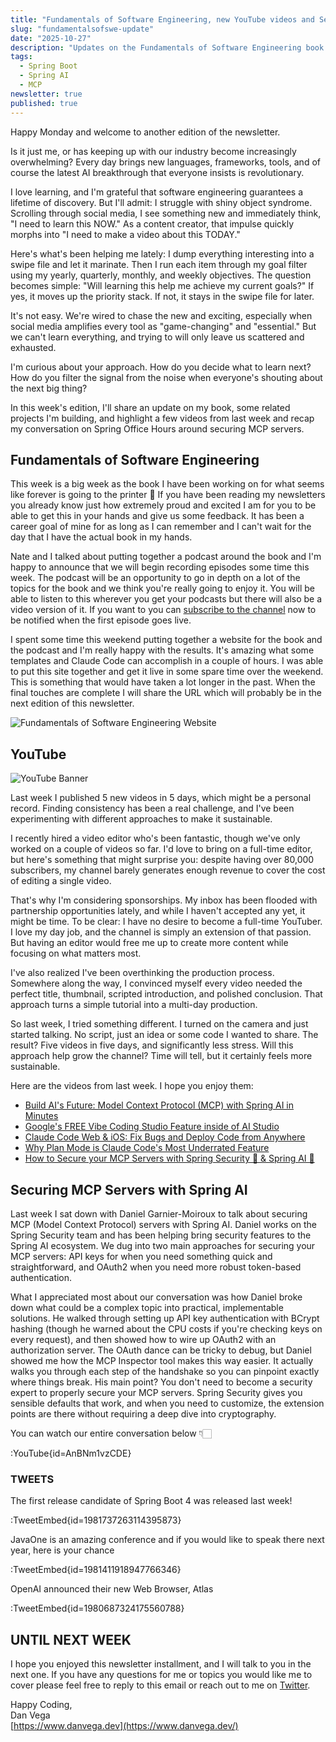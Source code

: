 ```yaml
---
title: "Fundamentals of Software Engineering, new YouTube videos and Securing MCP Servers"
slug: "fundamentalsofswe-update"
date: "2025-10-27"
description: "Updates on the Fundamentals of Software Engineering book going to print, launching a podcast, publishing 5 YouTube videos in 5 days, and a deep dive into securing MCP servers with Spring Security."
tags:
  - Spring Boot
  - Spring AI
  - MCP
newsletter: true
published: true
---
```


Happy Monday and welcome to another edition of the newsletter.

Is it just me, or has keeping up with our industry become increasingly overwhelming? Every day brings new languages, frameworks, tools, and of course the latest AI breakthrough that everyone insists is revolutionary.

I love learning, and I'm grateful that software engineering guarantees a lifetime of discovery. But I'll admit: I struggle with shiny object syndrome. Scrolling through social media, I see something new and immediately think, "I need to learn this NOW." As a content creator, that impulse quickly morphs into "I need to make a video about this TODAY."

Here's what's been helping me lately: I dump everything interesting into a swipe file and let it marinate. Then I run each item through my goal filter using my yearly, quarterly, monthly, and weekly objectives. The question becomes simple: "Will learning this help me achieve my current goals?" If yes, it moves up the priority stack. If not, it stays in the swipe file for later.

It's not easy. We're wired to chase the new and exciting, especially when social media amplifies every tool as "game-changing" and "essential." But we can't learn everything, and trying to will only leave us scattered and exhausted.

I'm curious about your approach. How do you decide what to learn next? How do you filter the signal from the noise when everyone's shouting about the next big thing?

In this week's edition, I'll share an update on my book, some related projects I'm building, and highlight a few videos from last week and recap my conversation on Spring Office Hours around securing MCP servers.

## Fundamentals of Software Engineering

This week is a big week as the book I have been working on for what seems like forever is going to the printer 🥳 If you have been reading my newsletters you already know just how extremely proud and excited I am for you to be able to get this in your hands and give us some feedback. It has been a career goal of mine for as long as I can remember and I can't wait for the day that I have the actual book in my hands.

Nate and I talked about putting together a podcast around the book and I'm happy to announce that we will begin recording episodes some time this week. The podcast will be an opportunity to go in depth on a lot of the topics for the book and we think you're really going to enjoy it. You will be able to listen to this wherever you get your podcasts but there will also be a video version of it. If you want to you can [subscribe to the channel](https://www.youtube.com/@FundamentalsSWE) now to be notified when the first episode goes live.

I spent some time this weekend putting together a website for the book and the podcast and I'm really happy with the results. It's amazing what some templates and Claude Code can accomplish in a couple of hours. I was able to put this site together and get it live in some spare time over the weekend. This is something that would have taken a lot longer in the past. When the final touches are complete I will share the URL which will probably be in the next edition of this newsletter.

![Fundamentals of Software Engineering Website](/images/newsletter/2025/10/27/fundamentals-website.png)

## YouTube

![YouTube Banner](/images/newsletter/2025/10/27/youtube-banner.png)

Last week I published 5 new videos in 5 days, which might be a personal record. Finding consistency has been a real challenge, and I've been experimenting with different approaches to make it sustainable.

I recently hired a video editor who's been fantastic, though we've only worked on a couple of videos so far. I'd love to bring on a full-time editor, but here's something that might surprise you: despite having over 80,000 subscribers, my channel barely generates enough revenue to cover the cost of editing a single video.

That's why I'm considering sponsorships. My inbox has been flooded with partnership opportunities lately, and while I haven't accepted any yet, it might be time. To be clear: I have no desire to become a full-time YouTuber. I love my day job, and the channel is simply an extension of that passion. But having an editor would free me up to create more content while focusing on what matters most.

I've also realized I've been overthinking the production process. Somewhere along the way, I convinced myself every video needed the perfect title, thumbnail, scripted introduction, and polished conclusion. That approach turns a simple tutorial into a multi-day production.

So last week, I tried something different. I turned on the camera and just started talking. No script, just an idea or some code I wanted to share. The result? Five videos in five days, and significantly less stress. Will this approach help grow the channel? Time will tell, but it certainly feels more sustainable.

Here are the videos from last week. I hope you enjoy them:

- [Build AI's Future: Model Context Protocol (MCP) with Spring AI in Minutes](https://www.youtube.com/watch?v=MarSC2dFA9g)
- [Google's FREE Vibe Coding Studio Feature inside of AI Studio](https://www.youtube.com/watch?v=11L34s72s6U)
- [Claude Code Web & iOS: Fix Bugs and Deploy Code from Anywhere](https://www.youtube.com/watch?v=piu3UK20lI8)
- [Why Plan Mode is Claude Code's Most Underrated Feature](https://www.youtube.com/watch?v=QlWyrYuEC84)
- [How to Secure your MCP Servers with Spring Security 🔐 & Spring AI 🤖](https://www.youtube.com/watch?v=Xiw4bMD3SOg)

## Securing MCP Servers with Spring AI

Last week I sat down with Daniel Garnier-Moiroux to talk about securing MCP (Model Context Protocol) servers with Spring AI. Daniel works on the Spring Security team and has been helping bring security features to the Spring AI ecosystem. We dug into two main approaches for securing your MCP servers: API keys for when you need something quick and straightforward, and OAuth2 when you need more robust token-based authentication.

What I appreciated most about our conversation was how Daniel broke down what could be a complex topic into practical, implementable solutions. He walked through setting up API key authentication with BCrypt hashing (though he warned about the CPU costs if you're checking keys on every request), and then showed how to wire up OAuth2 with an authorization server. The OAuth dance can be tricky to debug, but Daniel showed me how the MCP Inspector tool makes this way easier. It actually walks you through each step of the handshake so you can pinpoint exactly where things break. His main point? You don't need to become a security expert to properly secure your MCP servers. Spring Security gives you sensible defaults that work, and when you need to customize, the extension points are there without requiring a deep dive into cryptography.

You can watch our entire conversation below 👇🏻

:YouTube{id=AnBNm1vzCDE}

### TWEETS

The first release candidate of Spring Boot 4 was released last week!

:TweetEmbed{id=1981737263114395873}

JavaOne is an amazing conference and if you would like to speak there next year, here is your chance

:TweetEmbed{id=1981411918947766346}

OpenAI announced their new Web Browser, Atlas

:TweetEmbed{id=1980687324175560788}

## UNTIL NEXT WEEK

I hope you enjoyed this newsletter installment, and I will talk to you in the next one. If you have any questions for me or topics you would like me to cover please feel free to reply to this email or reach out to me on [Twitter](https://twitter.com/therealdanvega).

Happy Coding,  
Dan Vega  
[https://www.danvega.dev](https://www.danvega.dev/)
